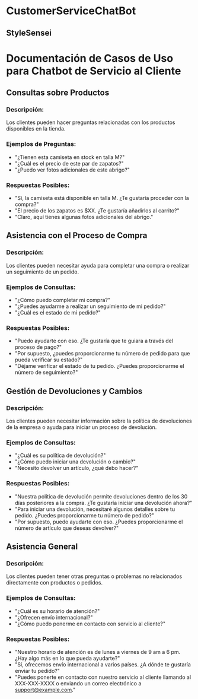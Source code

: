 # CustomerServiceChatBot

## StyleSensei

# Documentación de Casos de Uso para Chatbot de Servicio al Cliente

## Consultas sobre Productos

### Descripción:
Los clientes pueden hacer preguntas relacionadas con los productos disponibles en la tienda.

### Ejemplos de Preguntas:
- "¿Tienen esta camiseta en stock en talla M?"
- "¿Cuál es el precio de este par de zapatos?"
- "¿Puedo ver fotos adicionales de este abrigo?"

### Respuestas Posibles:
- "Sí, la camiseta está disponible en talla M. ¿Te gustaría proceder con la compra?"
- "El precio de los zapatos es $XX. ¿Te gustaría añadirlos al carrito?"
- "Claro, aquí tienes algunas fotos adicionales del abrigo."

## Asistencia con el Proceso de Compra

### Descripción:
Los clientes pueden necesitar ayuda para completar una compra o realizar un seguimiento de un pedido.

### Ejemplos de Consultas:
- "¿Cómo puedo completar mi compra?"
- "¿Puedes ayudarme a realizar un seguimiento de mi pedido?"
- "¿Cuál es el estado de mi pedido?"

### Respuestas Posibles:
- "Puedo ayudarte con eso. ¿Te gustaría que te guiara a través del proceso de pago?"
- "Por supuesto, ¿puedes proporcionarme tu número de pedido para que pueda verificar su estado?"
- "Déjame verificar el estado de tu pedido. ¿Puedes proporcionarme el número de seguimiento?"

## Gestión de Devoluciones y Cambios

### Descripción:
Los clientes pueden necesitar información sobre la política de devoluciones de la empresa o ayuda para iniciar un proceso de devolución.

### Ejemplos de Consultas:
- "¿Cuál es su política de devolución?"
- "¿Cómo puedo iniciar una devolución o cambio?"
- "Necesito devolver un artículo, ¿qué debo hacer?"

### Respuestas Posibles:
- "Nuestra política de devolución permite devoluciones dentro de los 30 días posteriores a la compra. ¿Te gustaría iniciar una devolución ahora?"
- "Para iniciar una devolución, necesitaré algunos detalles sobre tu pedido. ¿Puedes proporcionarme tu número de pedido?"
- "Por supuesto, puedo ayudarte con eso. ¿Puedes proporcionarme el número de artículo que deseas devolver?"

## Asistencia General

### Descripción:
Los clientes pueden tener otras preguntas o problemas no relacionados directamente con productos o pedidos.

### Ejemplos de Consultas:
- "¿Cuál es su horario de atención?"
- "¿Ofrecen envío internacional?"
- "¿Cómo puedo ponerme en contacto con servicio al cliente?"

### Respuestas Posibles:
- "Nuestro horario de atención es de lunes a viernes de 9 am a 6 pm. ¿Hay algo más en lo que pueda ayudarte?"
- "Sí, ofrecemos envío internacional a varios países. ¿A dónde te gustaría enviar tu pedido?"
- "Puedes ponerte en contacto con nuestro servicio al cliente llamando al XXX-XXX-XXXX o enviando un correo electrónico a support@example.com."
